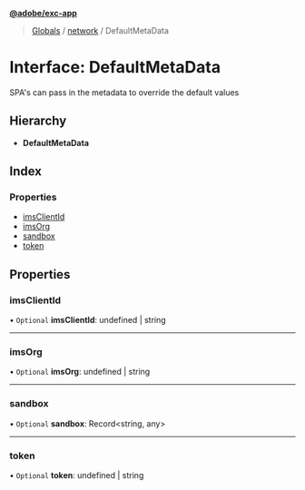 **[@adobe/exc-app](../README.md)**

> [Globals](../README.md) / [network](../modules/network.md) / DefaultMetaData

# Interface: DefaultMetaData

SPA's can pass in the metadata to override the default values

## Hierarchy

* **DefaultMetaData**

## Index

### Properties

* [imsClientId](network.defaultmetadata.md#imsclientid)
* [imsOrg](network.defaultmetadata.md#imsorg)
* [sandbox](network.defaultmetadata.md#sandbox)
* [token](network.defaultmetadata.md#token)

## Properties

### imsClientId

• `Optional` **imsClientId**: undefined \| string

___

### imsOrg

• `Optional` **imsOrg**: undefined \| string

___

### sandbox

• `Optional` **sandbox**: Record<string, any\>

___

### token

• `Optional` **token**: undefined \| string
